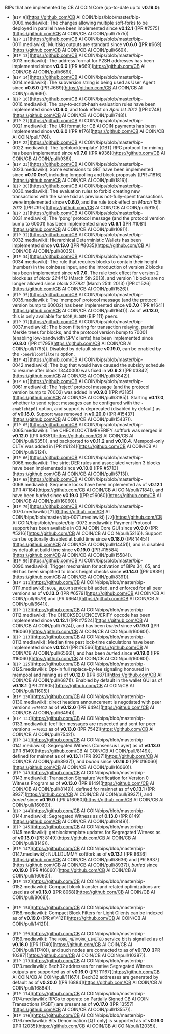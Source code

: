 BIPs that are implemented by CB AI COIN Core (up-to-date up to **v0.19.0**):

* [`BIP 9`](https://github.com/CB AI COIN/bips/blob/master/bip-0009.mediawiki): The changes allowing multiple soft-forks to be deployed in parallel have been implemented since **v0.12.1**  ([PR #7575](https://github.com/CB AI COIN/CB AI COIN/pull/7575))
* [`BIP 11`](https://github.com/CB AI COIN/bips/blob/master/bip-0011.mediawiki): Multisig outputs are standard since **v0.6.0** ([PR #669](https://github.com/CB AI COIN/CB AI COIN/pull/669)).
* [`BIP 13`](https://github.com/CB AI COIN/bips/blob/master/bip-0013.mediawiki): The address format for P2SH addresses has been implemented since **v0.6.0** ([PR #669](https://github.com/CB AI COIN/CB AI COIN/pull/669)).
* [`BIP 14`](https://github.com/CB AI COIN/bips/blob/master/bip-0014.mediawiki): The subversion string is being used as User Agent since **v0.6.0** ([PR #669](https://github.com/CB AI COIN/CB AI COIN/pull/669)).
* [`BIP 16`](https://github.com/CB AI COIN/bips/blob/master/bip-0016.mediawiki): The pay-to-script-hash evaluation rules have been implemented since **v0.6.0**, and took effect on *April 1st 2012* ([PR #748](https://github.com/CB AI COIN/CB AI COIN/pull/748)).
* [`BIP 21`](https://github.com/CB AI COIN/bips/blob/master/bip-0021.mediawiki): The URI format for CB AI COIN payments has been implemented since **v0.6.0** ([PR #176](https://github.com/CB AI COIN/CB AI COIN/pull/176)).
* [`BIP 22`](https://github.com/CB AI COIN/bips/blob/master/bip-0022.mediawiki): The 'getblocktemplate' (GBT) RPC protocol for mining has been implemented since **v0.7.0** ([PR #936](https://github.com/CB AI COIN/CB AI COIN/pull/936)).
* [`BIP 23`](https://github.com/CB AI COIN/bips/blob/master/bip-0023.mediawiki): Some extensions to GBT have been implemented since **v0.10.0rc1**, including longpolling and block proposals ([PR #1816](https://github.com/CB AI COIN/CB AI COIN/pull/1816)).
* [`BIP 30`](https://github.com/CB AI COIN/bips/blob/master/bip-0030.mediawiki): The evaluation rules to forbid creating new transactions with the same txid as previous not-fully-spent transactions were implemented since **v0.6.0**, and the rule took effect on *March 15th 2012* ([PR #915](https://github.com/CB AI COIN/CB AI COIN/pull/915)).
* [`BIP 31`](https://github.com/CB AI COIN/bips/blob/master/bip-0031.mediawiki): The 'pong' protocol message (and the protocol version bump to 60001) has been implemented since **v0.6.1** ([PR #1081](https://github.com/CB AI COIN/CB AI COIN/pull/1081)).
* [`BIP 32`](https://github.com/CB AI COIN/bips/blob/master/bip-0032.mediawiki): Hierarchical Deterministic Wallets has been implemented since **v0.13.0** ([PR #8035](https://github.com/CB AI COIN/CB AI COIN/pull/8035)).
* [`BIP 34`](https://github.com/CB AI COIN/bips/blob/master/bip-0034.mediawiki): The rule that requires blocks to contain their height (number) in the coinbase input, and the introduction of version 2 blocks has been implemented since **v0.7.0**. The rule took effect for version 2 blocks as of *block 224413* (March 5th 2013), and version 1 blocks are no longer allowed since *block 227931* (March 25th 2013) ([PR #1526](https://github.com/CB AI COIN/CB AI COIN/pull/1526)).
* [`BIP 35`](https://github.com/CB AI COIN/bips/blob/master/bip-0035.mediawiki): The 'mempool' protocol message (and the protocol version bump to 60002) has been implemented since **v0.7.0** ([PR #1641](https://github.com/CB AI COIN/CB AI COIN/pull/1641)). As of **v0.13.0**, this is only available for `NODE_BLOOM` (BIP 111) peers.
* [`BIP 37`](https://github.com/CB AI COIN/bips/blob/master/bip-0037.mediawiki): The bloom filtering for transaction relaying, partial Merkle trees for blocks, and the protocol version bump to 70001 (enabling low-bandwidth SPV clients) has been implemented since **v0.8.0** ([PR #1795](https://github.com/CB AI COIN/CB AI COIN/pull/1795)). Disabled by default since **v0.19.0**, can be enabled by the `-peerbloomfilters` option.
* [`BIP 42`](https://github.com/CB AI COIN/bips/blob/master/bip-0042.mediawiki): The bug that would have caused the subsidy schedule to resume after block 13440000 was fixed in **v0.9.2** ([PR #3842](https://github.com/CB AI COIN/CB AI COIN/pull/3842)).
* [`BIP 61`](https://github.com/CB AI COIN/bips/blob/master/bip-0061.mediawiki): The 'reject' protocol message (and the protocol version bump to 70002) was added in **v0.9.0** ([PR #3185](https://github.com/CB AI COIN/CB AI COIN/pull/3185)). Starting **v0.17.0**, whether to send reject messages can be configured with the `-enablebip61` option, and support is deprecated (disabled by default) as of **v0.18.0**. Support was removed in **v0.20.0** ([PR #15437](https://github.com/CB AI COIN/CB AI COIN/pull/15437)).
* [`BIP 65`](https://github.com/CB AI COIN/bips/blob/master/bip-0065.mediawiki): The CHECKLOCKTIMEVERIFY softfork was merged in **v0.12.0** ([PR #6351](https://github.com/CB AI COIN/CB AI COIN/pull/6351)), and backported to **v0.11.2** and **v0.10.4**. Mempool-only CLTV was added in [PR #6124](https://github.com/CB AI COIN/CB AI COIN/pull/6124).
* [`BIP 66`](https://github.com/CB AI COIN/bips/blob/master/bip-0066.mediawiki): The strict DER rules and associated version 3 blocks have been implemented since **v0.10.0** ([PR #5713](https://github.com/CB AI COIN/CB AI COIN/pull/5713)).
* [`BIP 68`](https://github.com/CB AI COIN/bips/blob/master/bip-0068.mediawiki): Sequence locks have been implemented as of **v0.12.1**  ([PR #7184](https://github.com/CB AI COIN/CB AI COIN/pull/7184)), and have been *buried* since **v0.19.0** ([PR #16060](https://github.com/CB AI COIN/CB AI COIN/pull/16060)).
* [`BIP 70`](https://github.com/CB AI COIN/bips/blob/master/bip-0070.mediawiki) [`71`](https://github.com/CB AI COIN/bips/blob/master/bip-0071.mediawiki) [`72`](https://github.com/CB AI COIN/bips/blob/master/bip-0072.mediawiki): Payment Protocol support has been available in CB AI COIN Core GUI since **v0.9.0** ([PR #5216](https://github.com/CB AI COIN/CB AI COIN/pull/5216)). Support can be optionally disabled at build time since **v0.18.0** ([PR 14451](https://github.com/CB AI COIN/CB AI COIN/pull/14451)), and is disabled by default at build time since **v0.19.0** ([PR #15584](https://github.com/CB AI COIN/CB AI COIN/pull/15584)).
* [`BIP 90`](https://github.com/CB AI COIN/bips/blob/master/bip-0090.mediawiki): Trigger mechanism for activation of BIPs 34, 65, and 66 has been simplified to block height checks since **v0.14.0** ([PR #8391](https://github.com/CB AI COIN/CB AI COIN/pull/8391)).
* [`BIP 111`](https://github.com/CB AI COIN/bips/blob/master/bip-0111.mediawiki): `NODE_BLOOM` service bit added, and enforced for all peer versions as of **v0.13.0** ([PR #6579](https://github.com/CB AI COIN/CB AI COIN/pull/6579) and [PR #6641](https://github.com/CB AI COIN/CB AI COIN/pull/6641)).
* [`BIP 112`](https://github.com/CB AI COIN/bips/blob/master/bip-0112.mediawiki): The CHECKSEQUENCEVERIFY opcode has been implemented since **v0.12.1** ([PR #7524](https://github.com/CB AI COIN/CB AI COIN/pull/7524)), and has been *buried* since **v0.19.0** ([PR #16060](https://github.com/CB AI COIN/CB AI COIN/pull/16060)).
* [`BIP 113`](https://github.com/CB AI COIN/bips/blob/master/bip-0113.mediawiki): Median time past lock-time calculations have been implemented since **v0.12.1** ([PR #6566](https://github.com/CB AI COIN/CB AI COIN/pull/6566)), and has been *buried* since **v0.19.0** ([PR #16060](https://github.com/CB AI COIN/CB AI COIN/pull/16060)).
* [`BIP 125`](https://github.com/CB AI COIN/bips/blob/master/bip-0125.mediawiki): Opt-in full replace-by-fee signaling honoured in mempool and mining as of **v0.12.0** ([PR 6871](https://github.com/CB AI COIN/CB AI COIN/pull/6871)). Enabled by default in the wallet GUI as of **v0.18.1** ([PR #11605](https://github.com/CB AI COIN/CB AI COIN/pull/11605))
* [`BIP 130`](https://github.com/CB AI COIN/bips/blob/master/bip-0130.mediawiki): direct headers announcement is negotiated with peer versions `>=70012` as of **v0.12.0** ([PR 6494](https://github.com/CB AI COIN/CB AI COIN/pull/6494)).
* [`BIP 133`](https://github.com/CB AI COIN/bips/blob/master/bip-0133.mediawiki): feefilter messages are respected and sent for peer versions `>=70013` as of **v0.13.0** ([PR 7542](https://github.com/CB AI COIN/CB AI COIN/pull/7542)).
* [`BIP 141`](https://github.com/CB AI COIN/bips/blob/master/bip-0141.mediawiki): Segregated Witness (Consensus Layer) as of **v0.13.0** ([PR 8149](https://github.com/CB AI COIN/CB AI COIN/pull/8149)), defined for mainnet as of **v0.13.1** ([PR 8937](https://github.com/CB AI COIN/CB AI COIN/pull/8937)), and *buried* since **v0.19.0** ([PR #16060](https://github.com/CB AI COIN/CB AI COIN/pull/16060)).
* [`BIP 143`](https://github.com/CB AI COIN/bips/blob/master/bip-0143.mediawiki): Transaction Signature Verification for Version 0 Witness Program as of **v0.13.0** ([PR 8149](https://github.com/CB AI COIN/CB AI COIN/pull/8149)), defined for mainnet as of **v0.13.1** ([PR 8937](https://github.com/CB AI COIN/CB AI COIN/pull/8937)), and *buried* since **v0.19.0** ([PR #16060](https://github.com/CB AI COIN/CB AI COIN/pull/16060)).
* [`BIP 144`](https://github.com/CB AI COIN/bips/blob/master/bip-0144.mediawiki): Segregated Witness as of **0.13.0** ([PR 8149](https://github.com/CB AI COIN/CB AI COIN/pull/8149)).
* [`BIP 145`](https://github.com/CB AI COIN/bips/blob/master/bip-0145.mediawiki): getblocktemplate updates for Segregated Witness as of **v0.13.0** ([PR 8149](https://github.com/CB AI COIN/CB AI COIN/pull/8149)).
* [`BIP 147`](https://github.com/CB AI COIN/bips/blob/master/bip-0147.mediawiki): NULLDUMMY softfork as of **v0.13.1** ([PR 8636](https://github.com/CB AI COIN/CB AI COIN/pull/8636) and [PR 8937](https://github.com/CB AI COIN/CB AI COIN/pull/8937)), *buried* since **v0.19.0** ([PR #16060](https://github.com/CB AI COIN/CB AI COIN/pull/16060)).
* [`BIP 152`](https://github.com/CB AI COIN/bips/blob/master/bip-0152.mediawiki): Compact block transfer and related optimizations are used as of **v0.13.0** ([PR 8068](https://github.com/CB AI COIN/CB AI COIN/pull/8068)).
- [`BIP 158`](https://github.com/CB AI COIN/bips/blob/master/bip-0158.mediawiki): Compact Block Filters for Light Clients can be indexed as of **v0.19.0** ([PR #14121](https://github.com/CB AI COIN/CB AI COIN/pull/14121)).
* [`BIP 159`](https://github.com/CB AI COIN/bips/blob/master/bip-0159.mediawiki): The `NODE_NETWORK_LIMITED` service bit is signalled as of **v0.16.0** ([PR 11740](https://github.com/CB AI COIN/CB AI COIN/pull/11740)), and such nodes are connected to as of **v0.17.0** ([PR 10387](https://github.com/CB AI COIN/CB AI COIN/pull/10387)).
* [`BIP 173`](https://github.com/CB AI COIN/bips/blob/master/bip-0173.mediawiki): Bech32 addresses for native Segregated Witness outputs are supported as of **v0.16.0** ([PR 11167](https://github.com/CB AI COIN/CB AI COIN/pull/11167)). Bech32 addresses are generated by default as of **v0.20.0** ([PR 16884](https://github.com/CB AI COIN/CB AI COIN/pull/16884)).
* [`BIP 174`](https://github.com/CB AI COIN/bips/blob/master/bip-0174.mediawiki): RPCs to operate on Partially Signed CB AI COIN Transactions (PSBT) are present as of **v0.17.0** ([PR 13557](https://github.com/CB AI COIN/CB AI COIN/pull/13557)).
* [`BIP 176`](https://github.com/CB AI COIN/bips/blob/master/bip-0176.mediawiki): Bits Denomination [QT only] is supported as of **v0.16.0** ([PR 12035](https://github.com/CB AI COIN/CB AI COIN/pull/12035)).
